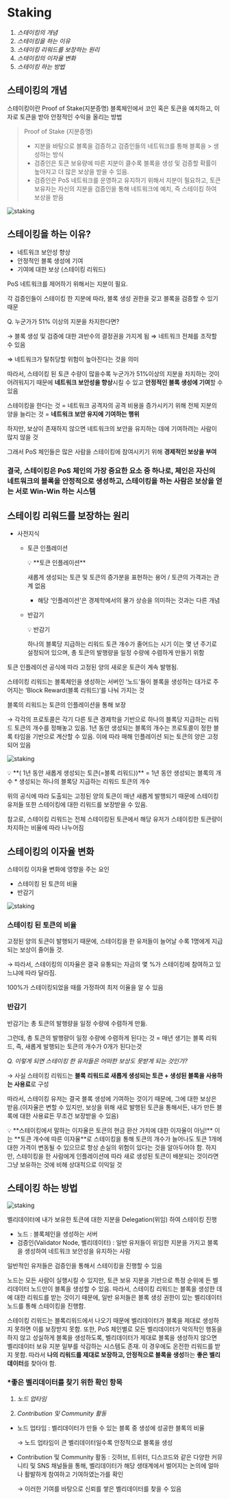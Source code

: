# Staking

1. *스테이킹의 개념*
2. *스테이킹을 하는 이유*
3. *스테이킹 리워드를 보장하는 원리*
4. *스테이킹의 이자율 변화*
5. *스테이킹 하는 방법*

## 스테이킹의 개념

스테이킹이란 Proof of Stake(지분증명) 블록체인에서 코인 혹은 토큰을 예치하고, 이자로 토큰을 받아 안정적인 수익을 올리는 방법

> Proof of Stake (지분증명)
> - 지분을 바탕으로 블록을 검증하고 검증인들의 네트워크를 통해 블록을 > 생성하는 방식
> - 검증인은 토큰 보유량에 따른 지분이 클수록 블록을 생성 및 검증할 확률이 높아지고 더 많은 보상을 받을 수 있음.
> - 검증인은 PoS 네트워크를 운영하고 유지하기 위해서 지분이 필요하고, 토큰 보유자는 자신의 지분을 검증인을 통해 네트워크에 예치, 즉 스테이킹 하여 보상을 받음


![staking](/DeFi/img/staking.png)

## 스테이킹을 하는 이유?

- 네트워크 보안성 향상
- 안정적인 블록 생성에 기여
- 기여에 대한 보상 (스테이킹 리워드)

PoS 네트워크를 제어하기 위해서는 지분이 필요. 

각 검증인들이 스테이킹 한 지분에 따라, 블록 생성 권한을 갖고 블록을 검증할 수 있기 때문

Q. 누군가가 51% 이상의 지분을 차지한다면?

→ 블록 생성 및 검증에 대한 과반수의 결정권을 가지게 됨 ⇒ 네트워크 전체를 조작할 수 있음

⇒ 네트워크가 탈취당할 위험이 높아진다는 것을 의미

따라서, 스테이킹 된 토큰 수량이 많을수록 누군가가 51%이상의 지분을 차지하는 것이 어려워지기 때문에 **네트워크 보안성을 향상**시킬 수 있고 **안정적인 블록 생성에 기여**할 수 있음

 스테이킹을 한다는 것 = 네트워크 공격자의 공격 비용을 증가시키기 위해 전체 지분의 양을 늘리는 것 = **네트워크 보안 유지에 기여하는 행위**

하지만, 보상이 존재하지 않으면 네트워크의 보안을 유지하는 데에 기여하려는 사람이 많지 않을 것

그래서 PoS 체인들은 많은 사람을 스테이킹에 참여시키기 위해 **경제적인 보상을 부여**

### 결국, 스테이킹은 PoS 체인의 가장 중요한 요소 중 하나로, 체인은 자신의 네트워크의 블록을 안정적으로 생성하고, 스테이킹을 하는 사람은 보상을 얻는 서로 Win-Win 하는 시스템

## 스테이킹 리워드를 보장하는 원리

- 사전지식
    - 토큰 인플레이션
        
        <aside>
        💡 **토큰 인플레이션**   

        새롭게 생성되는 토큰 및 토큰의 증가분을 표현하는 용어 / 토큰의 가격과는 관계 없음    
        + 해당 ‘인플레이션'은 경제학에서의 물가 상승을 의미하는 것과는 다른 개념
        
        </aside>
        
    - 반감기
        
        <aside>
        💡 반감기   

        하나의 블록당 지급하는 리워드 토큰 개수가 줄어드는 시기
        이는 몇 년 주기로 설정되어 있으며, 총 토큰의 발행량을 일정 수량에 수렴하게 만들기 위함
        
        </aside>
        
    

토큰 인플레이션 공식에 따라 고정된 양의 새로운 토큰이 계속 발행됨. 

스테이킹 리워드는 블록체인을 생성하는 서버인 ‘노드'들이 블록을 생성하는 대가로 주어지는 ‘Block Reward(블록 리워드)’를 나눠 가지는 것

블록의 리워드는 토큰의 인플레이션을 통해 보장

→ 각각의 프로토콜은 각기 다른 토큰 경제학을 기반으로 하나의 블록당 지급하는 리워드 토큰의 개수를 정해놓고 있음. 1년 동안 생성되는 블록의 개수는 프로토콜이 정한 블록 타임을 기반으로 계산할 수 있음. 이에 따라 매해 인플레이션 되는 토큰의 양은 고정되어 있음

![staking](/DeFi/img/staking1.png)

<aside>
💡 **( 1년 동안 새롭게 생성되는 토큰(=블록 리워드))**
 = 1년 동안 생성되는 블록의 개수 * 생성되는 하나의 블록당 지급하는 리워드 토큰의 개수

</aside>

위의 공식에 따라 도출되는 고정된 양의 토큰이 매년 새롭게 발행되기 때문에 스테이킹 유저들 또한 스테이킹에 대한 리워드를 보장받을 수 있음.

참고로, 스테이킹 리워드는 전체 스테이킹된 토큰에서 해당 유저가 스테이킹한 토큰량이 차지하는 비율에 따라 나누어짐

## 스테이킹의 이자율 변화

스테이킹 이자율 변화에 영향을 주는 요인

- 스테이킹 된 토큰의 비율
- 반감기

![staking](/DeFi/img/staking2.png)

### 스테이킹 된 토큰의 비율

고정된 양의 토큰이 발행되기 때문에, 스테이킹을 한 유저들이 늘어날 수록 1명에게 지급되는 보상이 줄어들 것.

→ 따라서, 스테이킹의 이자율은 결국 유통되는 자금의 몇 %가 스테이킹에 참여하고 있느냐에 따라 달라짐.

100%가 스테이킹되었을 때를 가정하여 최저 이율을 알 수 있음

### 반감기

반감기는 총 토큰의 발행량을 일정 수량에 수렴하게 만듦.

그런데, 총 토큰의 발행량이 일정 수량에 수렴하게 된다는 것 = 매년 생기는 블록 리워드, 즉, 새롭게 발행되는 토큰의 개수가 0개가 된다는것

*Q. 이렇게 되면 스테이킹 한 유저들은 어떠한 보상도 못받게 되는 것인가?*

→ 사실 스테이킹 리워드는 **블록 리워드로 새롭게 생성되는 토큰 + 생성된 블록을 사용하는 사용료**로 구성

따라서, 스테이킹 유저는 결국 블록 생성에 기여하는 것이기 때문에, 그에 대한 보상은 받음.(이자율은 변할 수 있지만, 보상을 위해 새로 발행된 토큰을 통해서든, 내가 만든 블록에 대한 사용료든 무조건 보장받을 수 있음)

<aside>
💡 **스테이킹에서 말하는 이자율은 토큰의 현금 환산 가치에 대한 이자율이 아님!**
이는 **토큰 개수에 따른 이자율**로 스테이킹을 통해 토큰의 개수가 늘어나도 토큰 1개에 대한 가격이 변동될 수 있으므로 항상 손실의 위험이 있다는 것을 알아두어야 함. 하지만, 스테이킹을 한 사람에게 인플레이션에 따라 새로 생성된 토큰이 배분되는 것이라면 그냥 보유하는 것에 비해 상대적으로 이익일 것

</aside>

## 스테이킹 하는 방법

![staking](/DeFi/img/staking3.png)

벨리데이터에 내가 보유한 토큰에 대한 지분을 Delegation(위임) 하여 스테이킹 진행

- 노드 : 블록체인을 생성하는 서버
- 검증인(Validator Node, 벨리데이터) : 일반 유저들이 위임한 지분을 가지고 블록을 생성하여 네트워크 보안성을 유지하는 사람

일반적인 유저들은 검증인을 통해서  스테이킹을 진행할 수 있음

노드는 모든 사람이 실행시킬 수 있지만, 토큰 보유 지분을 기반으로 특정 순위에 든 벨리데이터 노드만이 블록을 생성할 수 있음. 따라서, 스테이킹 리워드는 블록을 생성한 데에 대한 리워드를 받는 것이기 때문에, 일반 유저들은 블록 생성 권한이 있는 벨리데이터 노드를 통해 스테이킹을 진행함.

스테이킹 리워드는 블록리워드에서 나오기 때문에 벨리데이터가 블록을 제대로 생성하지 못하면 이를 보장받지 못함. 또한, PoS 체인별로 모든 벨리데이터가 악의적인 행동을 하지 않고 성실하게 블록을 생성하도록, 벨리데이터가 제대로 블록을 생성하지 않으면 벨리데이터 보유 지분 일부를 삭감하는 시스템도 존재. 이 경우에도 온전한 리워드를 받지 못함. 따라서 **나의 리워드를 제대로 보장하고, 안정적으로 블록을 생성**하는 **좋은 벨리데이터**를 찾아야 함.

### *좋은 벨리데이터를 찾기 위한 확인 항목

1. *노드 업타임*

2. *Contribution 및 Community 활동*

- 노드 업타임 : 벨리데이터가 만들 수 있는 블록 중 생성에 성공한 블록의 비율
    
    → 노드 업타임이 큰 벨리데이터일수록 안정적으로 블록을 생성
    
- Contribution 및 Community 활동 : 깃허브, 트위터, 디스코드와 같은 다양한 커뮤니티 및 SNS 채널들을 통해, 벨리데이터가 해당 생태계에서 벌어지는 논의에 얼마나 활발하게 참여하고 기여하였는가를 확인
    
    → 이러한 기여를 바탕으로 신뢰를 쌓은 벨리데이터를 찾을 수 있음